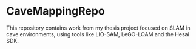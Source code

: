 # CaveMappingRepo

This repository contains work from my thesis project focused on SLAM in cave environments, using tools like LIO-SAM, LeGO-LOAM and the Hesai SDK.

